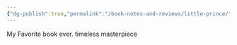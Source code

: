 ```yaml
---
{"dg-publish":true,"permalink":"/book-notes-and-reviews/little-prince/","noteIcon":"2","created":"2025-02-11T00:01:00"}
---
```


My Favorite book ever. timeless masterpiece